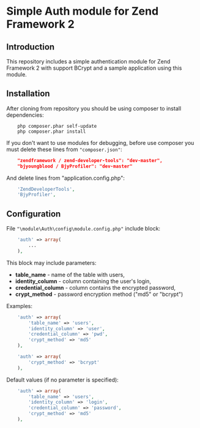 Simple Auth module for Zend Framework 2
=======================

Introduction
------------
This repository includes a simple authentication module for Zend Framework 2 with support BCrypt 
and a sample application using this module.

Installation
------------

After cloning from repository you should be using composer to install dependencies:
```console
    php composer.phar self-update
    php composer.phar install
```

If you don't want to use modules for debugging, before use composer you must delete these lines from `"composer.json"`:
```json
    "zendframework / zend-developer-tools": "dev-master",
    "bjyoungblood / BjyProfiler": "dev-master"
```

And delete lines from "application.config.php":
```php
    'ZendDeveloperTools',
    'BjyProfiler',
```

Configuration
------------
File `"\module\Auth\config\module.config.php"` include block:
```php
    'auth' => array(
        ...
    ),
```
This block may include parameters:
* **table_name** - name of the table with users,
* **identity_column** - column containing the user's login,
* **credential_column** - column contains the encrypted password,
* **crypt_method** - password encryption method ("md5" or "bcrypt")

Examples:
```php
    'auth' => array(
        'table_name' => 'users',
        'identity_column' => 'user',
        'credential_column' => 'pwd',
        'crypt_method' => 'md5'
    ),
```
```php
    'auth' => array(
        'crypt_method' => 'bcrypt'
    ),
```

Default values (if no parameter is specified):
```php
    'auth' => array(
        'table_name' => 'users',
        'identity_column' => 'login',
        'credential_column' => 'password',
        'crypt_method' => 'md5'
    ),
```

